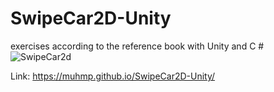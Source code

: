 # SwipeCar2D-Unity
exercises according to the reference book with Unity and C #
![SwipeCar2d](https://user-images.githubusercontent.com/22293987/136641582-0c1dcdda-89b8-4c64-bcd6-5434df723cd3.jpg)

Link: https://muhmp.github.io/SwipeCar2D-Unity/
